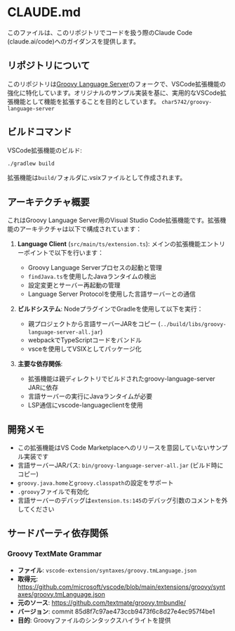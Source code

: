 # CLAUDE.md

このファイルは、このリポジトリでコードを扱う際のClaude Code (claude.ai/code)へのガイダンスを提供します。

## リポジトリについて

このリポジトリは[Groovy Language Server](https://github.com/prominic/groovy-language-server)のフォークで、VSCode拡張機能の強化に特化しています。オリジナルのサンプル実装を基に、実用的なVSCode拡張機能として機能を拡張することを目的としています。
`char5742/groovy-language-server`

## ビルドコマンド

VSCode拡張機能のビルド:
```sh
./gradlew build
```

拡張機能は`build/`フォルダに.vsixファイルとして作成されます。

## アーキテクチャ概要

これはGroovy Language Server用のVisual Studio Code拡張機能です。拡張機能のアーキテクチャは以下で構成されています：

1. **Language Client** (`src/main/ts/extension.ts`): メインの拡張機能エントリーポイントで以下を行います：
   - Groovy Language Serverプロセスの起動と管理
   - `findJava.ts`を使用したJavaランタイムの検出
   - 設定変更とサーバー再起動の管理
   - Language Server Protocolを使用した言語サーバーとの通信

2. **ビルドシステム**: NodeプラグインでGradleを使用して以下を実行：
   - 親プロジェクトから言語サーバーJARをコピー (`../build/libs/groovy-language-server-all.jar`)
   - webpackでTypeScriptコードをバンドル
   - vsceを使用してVSIXとしてパッケージ化

3. **主要な依存関係**:
   - 拡張機能は親ディレクトリでビルドされたgroovy-language-server JARに依存
   - 言語サーバーの実行にJavaランタイムが必要
   - LSP通信にvscode-languageclientを使用

## 開発メモ

- この拡張機能はVS Code Marketplaceへのリリースを意図していないサンプル実装です
- 言語サーバーJARパス: `bin/groovy-language-server-all.jar` (ビルド時にコピー)
- `groovy.java.home`と`groovy.classpath`の設定をサポート
- `.groovy`ファイルで有効化
- 言語サーバーのデバッグは`extension.ts:145`のデバッグ引数のコメントを外してください

## サードパーティ依存関係

### Groovy TextMate Grammar

- **ファイル**: `vscode-extension/syntaxes/groovy.tmLanguage.json`
- **取得元**: https://github.com/microsoft/vscode/blob/main/extensions/groovy/syntaxes/groovy.tmLanguage.json
- **元のソース**: https://github.com/textmate/groovy.tmbundle/
- **バージョン**: commit 85d8f7c97ae473ccb9473f6c8d27e4ec957f4be1
- **目的**: Groovyファイルのシンタックスハイライトを提供
